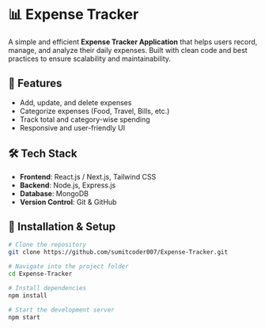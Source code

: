 # 📊 Expense Tracker  

A simple and efficient **Expense Tracker Application** that helps users record, manage, and analyze their daily expenses. Built with clean code and best practices to ensure scalability and maintainability.  

## 🚀 Features  
- Add, update, and delete expenses  
- Categorize expenses (Food, Travel, Bills, etc.)  
- Track total and category-wise spending  
- Responsive and user-friendly UI  

## 🛠️ Tech Stack  
- **Frontend**: React.js / Next.js, Tailwind CSS  
- **Backend**: Node.js, Express.js  
- **Database**: MongoDB  
- **Version Control**: Git & GitHub  

## 📂 Installation & Setup  

```bash
# Clone the repository
git clone https://github.com/sumitcoder007/Expense-Tracker.git

# Navigate into the project folder
cd Expense-Tracker

# Install dependencies
npm install

# Start the development server
npm start
